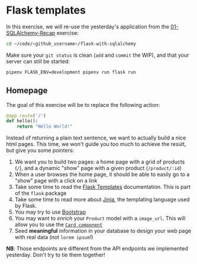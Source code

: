 # Flask templates

In this exercise, we will re-use the yesterday's application from the [01-SQLAlchemy-Recap](../../04-Database/01-SQLAlchemy-Recap) exercise:

```bash
cd ~/code/<github_username>/flask-with-sqlalchemy
```

Make sure your `git status` is clean (`add` and `commit` the WIP), and that your server can still be started:

```bash
pipenv FLASK_ENV=development pipenv run flask run
```

## Homepage

The goal of this exercise will be to replace the following action:

```python
@app.route('/')
def hello():
    return "Hello World!"
```

Instead of returning a plain text sentence, we want to actually build a nice html pages. This time, we won't guide you too much to achieve the result, but give you some pointers:

1. We want you to build two pages: a home page with a grid of products (`/`), and a dynamic "show" page with a given product (`/product/:id`)
1. When a user browses the home page, it should be able to easily go to a "show" page with a click on a link
1. Take some time to read the [Flask Templates](http://flask.pocoo.org/docs/1.0/tutorial/templates/) documentation. This is part of the `flask` package
1. Take some time to read more about [Jinja](http://jinja.pocoo.org/docs/2.10/templates/), the templating language used by Flask.
1. You may try to use [Bootstrap](https://getbootstrap.com/docs/4.1/getting-started/introduction/)
1. You may want to _enrich_ your `Product` model with a `image_url`. This will allow you to use the [`Card component`](https://getbootstrap.com/docs/4.1/components/card/)
1. Seed **meaningful** information in your database to design your web page with real data (not `lorem ipsum`!)

**NB**: Those endpoints are different from the API endpoints we implemented yesterday. Don't try to tie them together!
